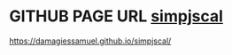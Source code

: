 # GITHUB PAGE URL [simpjscal](https://damagiessamuel.github.io/simpjscal/)
https://damagiessamuel.github.io/simpjscal/
